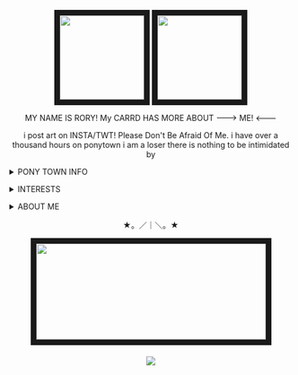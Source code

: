 <p align="center">
<a title="CHELSEA'S TOYHOUSE" href=https://toyhou.se/15550084.chelsea><img src="https://file.garden/Zdu77rwq23DtX9qX/pony-town-really%20weird%20cat-boop-blinking-padded-4x%20(2).gif" width="150" height="150" border="10"/ ></a>
<a title="SAWYER'S TOYHOUSE" href=https://toyhou.se/19381992.sawyer><img src="https://file.garden/Zdu77rwq23DtX9qX/pony-town-%F0%9F%8C%A0%20af_%20nojoki-boop-blinking-padded-toy104-4x.gif" width="150" height="150" border="10"/ ></a>
<p align="center">
MY NAME IS RORY!
My CARRD HAS MORE ABOUT ---> ME! <---
  <p align="center">
    i post art on INSTA/TWT! Please Don't Be Afraid Of Me. i have over a thousand hours on ponytown i am a loser there is nothing to be intimidated by
</p>

<p align="center"><details>
  <summary><b></b>PONY TOWN INFO</b></summary>
HELLO!!!! I'm usually running around on ponytown alone or with <a href="https://github.com/windch1mes">chime</a>/<a href="https://x.com/IllyDood">liv</a> or sitting justtt slightly under spawn on 18+! i like to do bits and i accidentally end up roleplaying 90% of the time! i don't like making people uncomfortable, so most of the time this stuff is very lighthearted
</p>
i have tier 2 supporter, so i will hunt you down if you're on my friendslist! it is a Threat! anyway i really enjoy talking to people on PT, please don't be frightened by me or friends!!!! i will only struggle if i can't meet your energy HAHA
</p>
  basic stuff like c+h is cool! i'm A-OKAY with inspiration from my ponies but please don't go out and fully copy OCs (since it has happened?) (i can't believe i have an evil doppelganger on ponytown) on the Heavier side, i will block easily if you're overly sexual or straightup mean. (or if you are just......annoyingly Online Sorry) there's better ways to be funny guys
</p>
  i have a good amount of fandom ponies, but i'm not always too interested in talking about the media they derive from indepth.. if you recognize one of them, feel free to bring it up :D
</p>
    other than all that, i don't take PT too seriously! it's just another chatroom online! here's some of my most used ponies, but i have over 300 of them!!
</p>
  <p align="center">
<a title="WINSLOW / FURSONA"><img src="https://file.garden/Zdu77rwq23DtX9qX/pony-town-%E2%98%84%20portrait%20of%20the%20artist-trot-blinking-fixed-2x.gif"></a><a title="ROOSTER / PONYSONA"><img src="https://file.garden/Zdu77rwq23DtX9qX/pony-town-%E2%98%84%20rooster%20_%20ponysona-trot-blinking-fixed-toy121-2x.gif"></a><a title="ME! PERSONA"><img src="https://file.garden/Zdu77rwq23DtX9qX/pony-town-%E2%98%80%20I'M%20AT%20YOUR%20BECK%20AND%20CALL!-trot-blinking-fixed-2x.gif"><a title="TEMMIE!"><img src="https://file.garden/Zdu77rwq23DtX9qX/pony-town-temmers-trot-blinking-fixed-ponyplush-2x.gif"><a title="..AND BAKUGO!"><img src="https://file.garden/Zdu77rwq23DtX9qX/pony-town-ouuughhhhhhhh-trot-blinking-fixed-2x.gif">
<p align="center">
<center></details></center>
<p align="center">

<p align="center"><details>
<summary>INTERESTS</summary>
  <p>I'm only going to list main/favorite interests because otherwise this section would be very long!!!! check out my carrd for more indepth stuff</p>
  <p><b>GENERAL:</b> art, ocs, circus works, commedia del'arte, clowns, retro/vintage/70's things, music, animation/animated movies</p>
  <p><b>MUSIC:</b> car seat headrest, scissor sisters, modest mouse, forgive durden, david bowie, the antlers, the garden, abba, billy joel</p>
  <p><b>MANGA/ANIME:</b> witch hat atelier, dungeon meshi, d.gray-man, fullmetal alchemist: brotherhood, houseki no kuni, vinland saga, to your eternity, tokyo ghoul, the promised neverland</p>
  <p><b>SHOWS:</b> lego monkie kid, the bear, the boys, the handmaid's tale, infinity train, the midnight gospel, invincible, smiling friends</p>
</details>
</p>

<p align="center"><details>
<summary>ABOUT ME</summary>
  <p>you wanna know about lil ol me? aw shucks</p>
    <p>WELL TRULY! i do not know what to say! (is going to say things) i'm physically disabled, plus audhd! there's a lot of comorbidities here, but my biggest problems are inattention and fatigue. that may make me seem a bit disinterested at times, but i promise it's not</p>
     <p>as for labels, i'm queer, but aroace and genderfluid/nonbinary fit best.</p>
     <p>if you'd like to psychoanalyze me and are into this kinda thing, my typology is ENFP 7W6 748 sluai iee EFLV sanguine-phlegmatic sx/so but don't ask me any questions because i only did this for my friend who knows much more than me</p>
  <p>my favorite color is orange and i like oversharing online....... i have a lot of "cringy" interests so if riding the high horse is your type of deal, i fear we may not get along too well! i do not want to be the "exception," i want you to be nice to people!</p>
   <p>i have had a crazy life at my ripe age of 19 and you are bound to learn about it if we talk about experiences</p>
  </details></p>
  <p align="center">★。／｜＼。★</p>
  <p align="center">
  <a title="PLAYLIST ! my art <3" href=https://open.spotify.com/playlist/3h8wqFAn7IkuQ3TLy4PjO2?si=f2c06614411148b0><img src="https://file.garden/Zdu77rwq23DtX9qX/more3.png" width="409" height="171" border="10"></a>
  </p>
<h5 align="center">
 
![](https://komarev.com/ghpvc/?username=no-jokie&color=red)

</h5>

